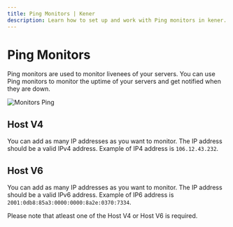 ```yaml
---
title: Ping Monitors | Kener
description: Learn how to set up and work with Ping monitors in kener.
---
```


# Ping Monitors

Ping monitors are used to monitor livenees of your servers. You can use Ping monitors to monitor the uptime of your servers and get notified when they are down.

<div class="border rounded-md">

![Monitors Ping](/m_ping.png)

</div>

## Host V4

You can add as many IP addresses as you want to monitor. The IP address should be a valid IPv4 address. Example of IP4 address is `106.12.43.232`.

## Host V6

You can add as many IP addresses as you want to monitor. The IP address should be a valid IPv6 address. Example of IP6 address is `2001:0db8:85a3:0000:0000:8a2e:0370:7334`.

<p class="rounded border px-4 py-2">
	Please note that atleast one of the Host V4 or Host V6 is required.
<p>
